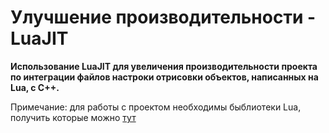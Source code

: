 # Улучшение производительности - LuaJIT
**Использование LuaJIT для увеличения производительности проекта по интеграции файлов настроки отрисовки объектов, написанных на Lua, с C++.**

Примечание: для работы с проектом необходимы быблиотеки Lua, получить которые можно [тут](http://luabinaries.sourceforge.net) 
